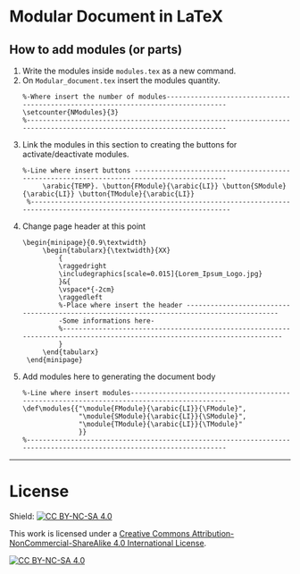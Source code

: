 # Modular Document in LaTeX

## How to add modules (or parts)

1. Write the modules inside `modules.tex` as a new command.
2. On `Modular_document.tex` insert the modules quantity.
  	```
  	%-Where insert the number of modules----------------------------------------------------------------------------------
  	\setcounter{NModules}{3}
  	%---------------------------------------------------------------------------------------------------------------------
  	```
3. Link the modules in this section to creating the buttons for activate/deactivate modules.
   ```
   %-Line where insert buttons ------------------------------------------------------------------------------------------
		\arabic{TEMP}. \button{FModule}{\arabic{LI}} \button{SModule}{\arabic{LI}} \button{TModule}{\arabic{LI}}
    %---------------------------------------------------------------------------------------------------------------------
   ```
4. Change page header at this point
   ```
   \begin{minipage}{0.9\textwidth}
		\begin{tabularx}{\textwidth}{XX}
			{
			\raggedright
			\includegraphics[scale=0.015]{Lorem_Ipsum_Logo.jpg}
			}&{
			\vspace*{-2cm}
			\raggedleft
			%-Place where insert the header ------------------------------------------------------------------------------------------
			-Some informations here-
			%--------------------------------------------------------------------------------------------------------------------------
			}
		\end{tabularx}
	\end{minipage}
   ```
5. Add modules here to generating the document body
      ```
      %-Line where insert modules-------------------------------------------------------------------------------------------
	  \def\modules{{"\module{FModule}{\arabic{LI}}{\FModule}",
					"\module{SModule}{\arabic{LI}}{\SModule}",
					"\module{TModule}{\arabic{LI}}{\TModule}"
					}}
      %---------------------------------------------------------------------------------------------------------------------
      ```

---
# License
Shield: [![CC BY-NC-SA 4.0][cc-by-nc-sa-shield]][cc-by-nc-sa]

This work is licensed under a
[Creative Commons Attribution-NonCommercial-ShareAlike 4.0 International License][cc-by-nc-sa].

[![CC BY-NC-SA 4.0][cc-by-nc-sa-image]][cc-by-nc-sa]

[cc-by-nc-sa]: http://creativecommons.org/licenses/by-nc-sa/4.0/
[cc-by-nc-sa-image]: https://licensebuttons.net/l/by-nc-sa/4.0/88x31.png
[cc-by-nc-sa-shield]: https://img.shields.io/badge/License-CC%20BY--NC--SA%204.0-lightgrey.svg
